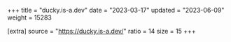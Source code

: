 +++
title = "ducky.is-a.dev"
date = "2023-03-17"
updated = "2023-06-09"
weight = 15283

[extra]
source = "https://ducky.is-a.dev/"
ratio = 14
size = 15
+++

